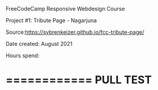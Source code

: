 FreeCodeCamp Responsive Webdesign Course

Project #1: Tribute Page - Nagarjuna

Source:https://sybrenkeizer.github.io/fcc-tribute-page/


Date created: August 2021

Hours spend: 

============
PULL TEST
===============
